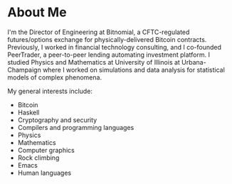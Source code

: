# About Me

I'm the Director of Engineering at Bitnomial, a CFTC-regulated futures/options exchange for physically-delivered Bitcoin contracts. Previously, I worked in financial technology consulting, and I co-founded PeerTrader, a peer-to-peer lending automating investment platform. I studied Physics and Mathematics at University of Illinois at Urbana-Champaign where I worked on simulations and data analysis for statistical models of complex phenomena.

My general interests include:

- Bitcoin
- Haskell
- Cryptography and security
- Compilers and programming languages
- Physics
- Mathematics
- Computer graphics
- Rock climbing
- Emacs
- Human languages
